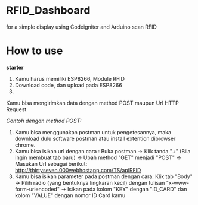 # RFID_Dashboard
for a simple display using Codeigniter and Arduino scan RFID

# How to use
**starter**

1. Kamu harus memiliki ESP8266, Module RFID
2. Download code, dan upload pada ESP8266 
3.

Kamu bisa mengirimkan data dengan method POST maupun Url HTTP Request

*Contoh dengan method POST:*
1. Kamu bisa menggunakan postman untuk pengetesannya, maka download dulu software postman atau install extention dibrowser chrome.
2. Kamu bisa isikan url dengan cara : 
   Buka postman -> Klik tanda "+" (Bila ingin membuat tab baru) -> Ubah method "GET" menjadi "POST" -> Masukan Url sebagai berikut: http://thirtyseven.000webhostapp.com/TS/apiRFID
3. Kamu bisa isikan parameter pada postman dengan cara:
   Klik tab "Body" -> Pilih radio (yang bentuknya lingkaran kecil) dengan tulisan "x-www-form-urlencoded" -> Isikan pada kolom "KEY" dengan "ID_CARD" dan kolom "VALUE" dengan nomor ID Card kamu 
